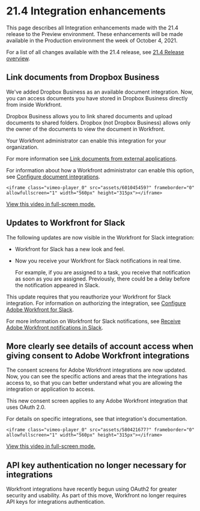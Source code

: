 

# 21.4 Integration enhancements

This page describes all Integration enhancements made with the 21.4 release to the Preview environment. These enhancements will be made available in the Production environment the week of October 4, 2021.

For a list of all changes available with the 21.4 release, see [21.4 Release overview](../../../product-announcements/product-releases/21.4-release-activity/21.4-release-overview.md).

## Link documents from Dropbox Business

We've added Dropbox Business as an available document integration. Now, you can access documents you have stored in Dropbox Business directly from inside Workfront.

Dropbox Business allows you to link shared documents and upload documents to shared folders. Dropbox (not Dropbox Business) allows only the owner of the documents to view the document in Workfront.

Your Workfront administrator can enable this integration for your organization.

For more information see [Link documents from external applications](../../../documents/adding-documents-to-workfront/link-documents-from-external-apps.md).

For information about how a Workfront administrator can enable this option, see [Configure document integrations](../../../administration-and-setup/configure-integrations/configure-document-integrations.md).

```<iframe class="vimeo-player_0" src="assets/601045459?" frameborder="0" allowfullscreen="1" width="560px" height="315px"></iframe>```

[View this video in full-screen mode.](https://vimeo.com/601045459/fc56304403)

## Updates to Workfront for Slack

The following updates are now visible in the Workfront for Slack integration:

* Workfront for Slack has a new look and feel. 
* Now you receive your Workfront for Slack notifications in real time.

  For example, if you are assigned to a task, you receive that notification as soon as you are assigned. Previously, there could be a delay before the notification appeared in Slack.

This update requires that you reauthorize your Workfront for Slack integration. For information on authorizing the integration, see [Configure Adobe Workfront for Slack](../../../workfront-integrations-and-apps/using-workfront-with-slack/configure-workfront-for-slack.md).

For more information on Workfront for Slack notifications, see [Receive Adobe Workfront notifications in Slack](../../../workfront-integrations-and-apps/using-workfront-with-slack/receive-workfront-notifications-in-slack.md).

## More clearly see details of account access when giving consent to Adobe Workfront integrations

The consent screens for Adobe Workfront integrations are now updated. Now, you can see the specific actions and areas that the integrations has access to, so that you can better understand what you are allowing the integration or application to access.

This new consent screen applies to any Adobe Workfront integration that uses OAuth 2.0.

For details on specific integrations, see that integration's documentation.

```<iframe class="vimeo-player_0" src="assets/580421677?" frameborder="0" allowfullscreen="1" width="560px" height="315px"></iframe>```

[View this video in full-screen mode.](https://vimeo.com/580421677/ed98219259)

## API key authentication no longer necessary for integrations

Workfront integrations have recently begun using OAuth2 for greater security and usability. As part of this move, Workfront no longer requires API keys for integrations authentication.
